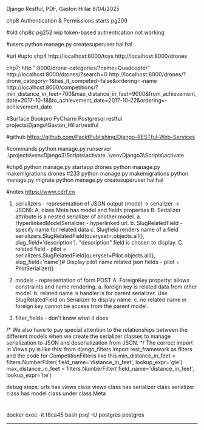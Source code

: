 Django Restful, PDF, Gaston Hillar 
8/04/2025

chp8 Authentication & Permissions starts
pg209

#old
chp8c pg252 wip token-based authentication not working

#users
python manage.py createsuperuser
hal:hal

#url
#upto chp4
http://localhost:8000/toys
http://localhost:8000/drones

chp7: http ":8000/drone-categories/?name=Quadcopter"
http://localhost:8000/drones/?search=G
http://localhost:8000/drones/?drone_category=1&has_it_competed=false&ordering=-name
http://localhost:8000/competitions/?min_distance_in_feet=700&max_distance_in_feet=9000&from_achievement_date=2017-10-18&to_achievement_date=2017-10-22&ordering=-achievement_date

#Surface Bookpro PyCharm Postgresql restful
projects\Django\Gaston_Hillar\restful

#github
https://github.com/PacktPublishing/Django-RESTful-Web-Services

#commands
python manage.py runserver
.\projects\venvDjango3\Scripts\activate
.\venvDjango3\Scripts\activate

#chp6
python manage.py startapp drones
python manage.py makemigrations drones #233
python manage.py makemigrations
python manage.py migrate
python manage.py createsuperuser
  hal:hal

#notes
https://www.cdrf.co

1. serializers - representation of JSON output (model -> serializer -> JSON):
    A. class Meta has model and fields properties
    B. Serializer attribute is a nested serializer of another model.
       a. HyperlinkedModelSerializer - hyperlinked url.
       b. SlugRelatedField - specify name for related data
       c. Slugfield renders name of a field
          serializers.SlugRelatedField(queryset=<Model name>.objects.all(), slug_field='description').
          "description" field is chosen to display.
    C. related field - pilot = serializers.SlugRelatedField(queryset=Pilot.objects.all(), slug_field='name')# Display pilot name
       related json fields - pilot = PilotSerializer()


2. models - representation of form POST
    A. ForeignKey property: allows constraints and name rendering.
          a. foreign key is related data from other model.
          b. related name is handler is for parent serializer. Use SlugRelatedField on Serializer to display name.
          c. no related name in foreign key cannot be access from the parent model.

3. filter_fields - don't know what it does

/*
We also have to pay special attention to the relationships between the different models when we
create the serializer classes to manage serialization to JSON and deserialization from JSON.
*/
The correct import in Views.py is like this:
from django_filters import rest_framework as filters
and the code for CompetitionFilteris like this
min_distance_in_feet = filters.NumberFilter( field_name='distance_in_feet', lookup_expr='gte') max_distance_in_feet = filters.NumberFilter( field_name='distance_in_feet', lookup_expr='lte')

debug steps:
  urls has views class
  views class has serializer class
  serializer class has model class under class Meta

#
docker exec -it f8ca45 bash
 psql -U postgres
 postgres

 ----
